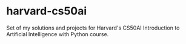 # harvard-cs50ai
Set of my solutions and projects for Harvard's CS50AI Introduction to Artificial Intelligence with Python course.
